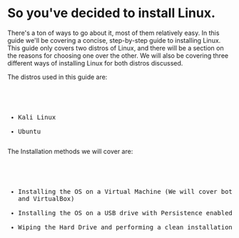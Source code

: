 # So you've decided to install Linux.

There's a ton of ways to go about it, most of them relatively easy. In this guide we'll be covering a concise, step-by-step guide to installing Linux.
This guide only covers two distros of Linux, and there will be a section on the reasons for choosing one over the other.
We will also be covering three different ways of installing Linux for both distros discussed.

The distros used in this guide are:
	<pre>
* 	Kali Linux
* 	Ubuntu
	</pre>
	
The Installation methods we will cover are:
	<pre>
* 	Installing the OS on a Virtual Machine (We will cover both VMWare and VirtualBox)
* 	Installing the OS on a USB drive with Persistence enabled
* 	Wiping the Hard Drive and performing a clean installation of the OS
	</pre>